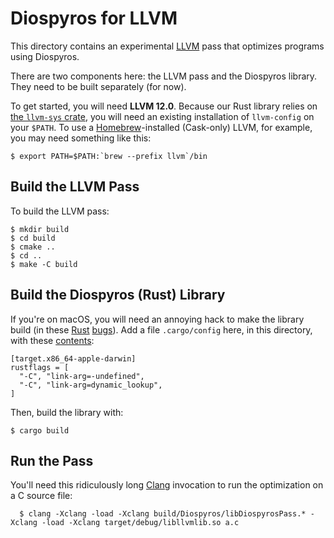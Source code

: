 # Diospyros for LLVM

This directory contains an experimental [LLVM][] pass that optimizes programs using Diospyros.

There are two components here: the LLVM pass and the Diospyros library.
They need to be built separately (for now).

To get started, you will need **LLVM 12.0**.
Because our Rust library relies on [the `llvm-sys` crate][llvm-sys], you will need an existing installation of `llvm-config` on your `$PATH`.
To use a [Homebrew][homebrew]-installed (Cask-only) LLVM, for example, you may need something like this:

    $ export PATH=$PATH:`brew --prefix llvm`/bin

## Build the LLVM Pass

To build the LLVM pass:

    $ mkdir build
    $ cd build
    $ cmake ..
    $ cd ..
    $ make -C build

## Build the Diospyros (Rust) Library

If you're on macOS, you will need an annoying hack to make the library build (in these [Rust](https://github.com/rust-lang/rust/issues/62874) [bugs](https://github.com/rust-lang/cargo/issues/8628)).
Add a file `.cargo/config` here, in this directory, with these [contents](https://pyo3.rs/v0.5.2/):

    [target.x86_64-apple-darwin]
    rustflags = [
      "-C", "link-arg=-undefined",
      "-C", "link-arg=dynamic_lookup",
    ]

Then, build the library with:

    $ cargo build

## Run the Pass

You'll need this ridiculously long [Clang][] invocation to run the optimization on a C source file:

      $ clang -Xclang -load -Xclang build/Diospyros/libDiospyrosPass.* -Xclang -load -Xclang target/debug/libllvmlib.so a.c

[llvm]: https://llvm.org
[clang]: https://clang.llvm.org
[llvm-sys]: https://crates.io/crates/llvm-sys
[homebrew]: https://brew.sh
